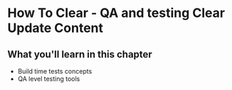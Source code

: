 
How To Clear - QA and testing Clear Update Content
==================================================

## What you'll learn in this chapter

* Build time tests concepts
* QA level testing tools

## 

